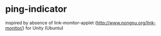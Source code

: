 # ping-indicator

inspired by absence of link-monitor-applet (http://www.nongnu.org/link-monitor/) for Unity (Ubuntu)
